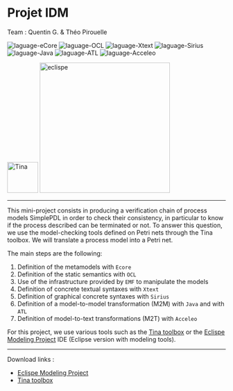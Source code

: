 # Projet IDM

Team : Quentin G. & Théo Pirouelle

<img src="https://img.shields.io/badge/language-eCore-474a6d?style=flat-square" alt="laguage-eCore" /> <img src="https://img.shields.io/badge/language-OCL-c8e165?style=flat-square" alt="laguage-OCL" /> <img src="https://img.shields.io/badge/language-Xtext-7f769d?style=flat-square" alt="laguage-Xtext" />
<img src="https://img.shields.io/badge/language-Sirius-e6815d?style=flat-square" alt="laguage-Sirius" /> <img src="https://img.shields.io/badge/language-Java-yellow?style=flat-square" alt="laguage-Java" /> <img src="https://img.shields.io/badge/language-ATL-5c389a?style=flat-square" alt="laguage-ATL" /> <img src="https://img.shields.io/badge/language-Acceleo-56c5ab?style=flat-square" alt="laguage-Acceleo" />

<img src="https://projects.laas.fr/tina/images/tina.png" alt="Tina" width="71" /> <img src="https://upload.wikimedia.org/wikipedia/commons/thumb/d/d0/Eclipse-Luna-Logo.svg/2560px-Eclipse-Luna-Logo.svg.png" alt="eclispe" width="300" />

---

This mini-project consists in producing a verification chain of process models SimplePDL in order to check their consistency, in particular to know if the process described can be terminated or not. To answer this question, we use the model-checking tools defined on Petri nets through the Tina toolbox. We will translate a process model into a Petri net.

The main steps are the following:
1. Definition of the metamodels with `Ecore`
2. Definition of the static semantics with `OCL`
3. Use of the infrastructure provided by `EMF` to manipulate the models
4. Definition of concrete textual syntaxes with `Xtext`
5. Definition of graphical concrete syntaxes with `Sirius`
6. Definition of a model-to-model transformation (M2M) with `Java` and with `ATL`
7. Definition of model-to-text transformations (M2T) with `Acceleo`

For this project, we use various tools such as the [Tina toolbox](https://projects.laas.fr/tina/index.php) or the [Eclispe Modeling Project](https://www.eclipse.org/modeling/) IDE (Eclipse version with modeling tools).

---

Download links :
- [Eclispe Modeling Project](https://www.eclipse.org/downloads/packages/release/2022-03/r/eclipse-modeling-tools)
- [Tina toolbox](https://projects.laas.fr/tina/download.php)
